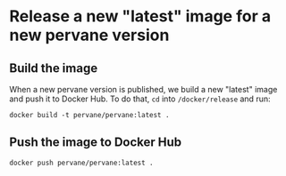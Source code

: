 # Release a new "latest" image for a new pervane version

## Build the image

When a new pervane version is published, we build a new "latest" image and push
it to Docker Hub. To do that, `cd` into `/docker/release` and run:

`docker build -t pervane/pervane:latest .`

## Push the image to Docker Hub

`docker push pervane/pervane:latest .`
